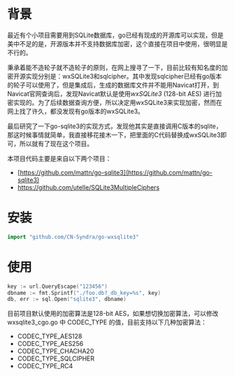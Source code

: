 # 背景

最近有个小项目需要用到SQLite数据库，go已经有现成的开源库可以实现，但是美中不足的是，开源版本并不支持数据库加密，这个直接在项目中使用，很明显是不行的。

秉承着能不造轮子就不造轮子的原则，在网上搜寻了一下，目前比较有知名度的加密开源实现分别是：wxSQLite3和sqlcipher。其中发现sqlcipher已经有go版本的轮子可以使用了，但是集成后，生成的数据库文件并不能用Navicat打开，到Navicat官网查询后，发现Navicat默认是使用*wxSQLite3* (128-bit AES) 进行加密实现的。为了后续数据查询方便，所以决定用wxSQLite3来实现加密，然而在网上找了许久，都没发现有go版本的wxSQLite3。

最后研究了一下go-sqlite3的实现方式，发现他其实是直接调用C版本的sqlite，那这时候事情就简单，我直接移花接木一下，把里面的C代码替换成wxSQLite3即可，所以就有了现在这个项目。

本项目代码主要是来自以下两个项目：

- [https://github.com/mattn/go-sqlite3](https://github.com/mattn/go-sqlite3)
- https://github.com/utelle/SQLite3MultipleCiphers

# 安装

```go
import "github.com/CN-Syndra/go-wxsqlite3"
```

# 使用

```go
key := url.QueryEscape("123456")
dbname := fmt.Sprintf("./foo.db?_db_key=%s", key)
db, err := sql.Open("sqlite3", dbname)
```
目前项目默认使用的加密算法是128-bit AES，如果想切换加密算法，可以修改 wxsqlite3_cgo.go 中 CODEC_TYPE 的值，目前支持以下几种加密算法：

- CODEC_TYPE_AES128
- CODEC_TYPE_AES256
- CODEC_TYPE_CHACHA20
- CODEC_TYPE_SQLCIPHER
- CODEC_TYPE_RC4
